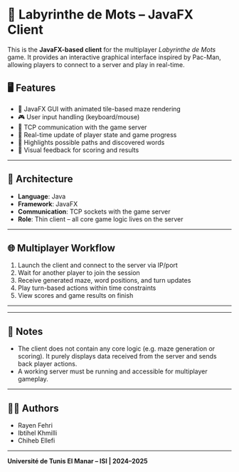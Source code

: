# 🎨 Labyrinthe de Mots – JavaFX Client

This is the **JavaFX-based client** for the multiplayer *Labyrinthe de Mots* game. It provides an interactive graphical interface inspired by Pac-Man, allowing players to connect to a server and play in real-time.

## 🖥️ Features

- 🌈 JavaFX GUI with animated tile-based maze rendering
- 🎮 User input handling (keyboard/mouse)
- 📡 TCP communication with the game server
- 🔄 Real-time update of player state and game progress
- 🧭 Highlights possible paths and discovered words
- 🧠 Visual feedback for scoring and results

---

## 🧱 Architecture

- **Language**: Java  
- **Framework**: JavaFX  
- **Communication**: TCP sockets with the game server  
- **Role**: Thin client – all core game logic lives on the server  

---

## 🌐 Multiplayer Workflow

1. Launch the client and connect to the server via IP/port
2. Wait for another player to join the session
3. Receive generated maze, word positions, and turn updates
4. Play turn-based actions within time constraints
5. View scores and game results on finish

---

---

## 🧩 Notes

- The client does not contain any core logic (e.g. maze generation or scoring). It purely displays data received from the server and sends back player actions.
- A working server must be running and accessible for multiplayer gameplay.

---

## 🧑‍💻 Authors

- Rayen Fehri  
- Ibtihel Khmilli  
- Chiheb Ellefi  

---

**Université de Tunis El Manar – ISI | 2024–2025**
